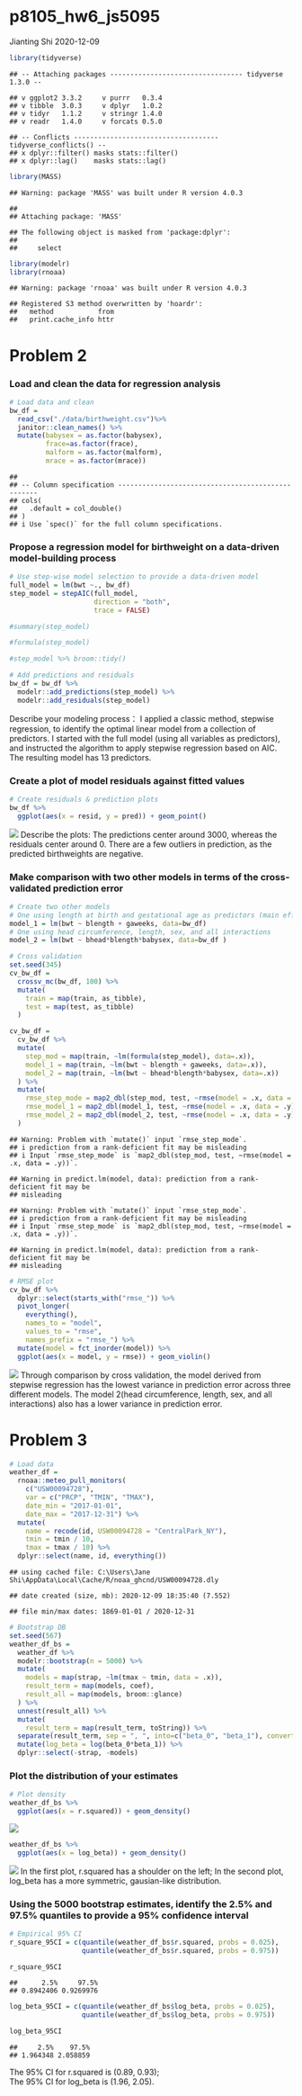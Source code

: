 p8105\_hw6\_js5095
================
Jianting Shi
2020-12-09

``` r
library(tidyverse)
```

    ## -- Attaching packages --------------------------------- tidyverse 1.3.0 --

    ## v ggplot2 3.3.2     v purrr   0.3.4
    ## v tibble  3.0.3     v dplyr   1.0.2
    ## v tidyr   1.1.2     v stringr 1.4.0
    ## v readr   1.4.0     v forcats 0.5.0

    ## -- Conflicts ------------------------------------ tidyverse_conflicts() --
    ## x dplyr::filter() masks stats::filter()
    ## x dplyr::lag()    masks stats::lag()

``` r
library(MASS)
```

    ## Warning: package 'MASS' was built under R version 4.0.3

    ## 
    ## Attaching package: 'MASS'

    ## The following object is masked from 'package:dplyr':
    ## 
    ##     select

``` r
library(modelr)
library(rnoaa)
```

    ## Warning: package 'rnoaa' was built under R version 4.0.3

    ## Registered S3 method overwritten by 'hoardr':
    ##   method           from
    ##   print.cache_info httr

# Problem 2

### Load and clean the data for regression analysis

``` r
# Load data and clean
bw_df = 
  read_csv("./data/birthweight.csv")%>%
  janitor::clean_names() %>% 
  mutate(babysex = as.factor(babysex),
         frace=as.factor(frace),
         malform = as.factor(malform),
         mrace = as.factor(mrace))
```

    ## 
    ## -- Column specification --------------------------------------------------
    ## cols(
    ##   .default = col_double()
    ## )
    ## i Use `spec()` for the full column specifications.

### Propose a regression model for birthweight on a data-driven model-building process

``` r
# Use step-wise model selection to provide a data-driven model
full_model = lm(bwt ~., bw_df)
step_model = stepAIC(full_model,
                     direction = "both",
                     trace = FALSE)

#summary(step_model)

#formula(step_model)

#step_model %>% broom::tidy()

# Add predictions and residuals
bw_df = bw_df %>%
  modelr::add_predictions(step_model) %>% 
  modelr::add_residuals(step_model)
```

Describe your modeling process： I applied a classic method, stepwise
regression, to identify the optimal linear model from a collection of
predictors. I started with the full model (using all variables as
predictors), and instructed the algorithm to apply stepwise regression
based on AIC. The resulting model has 13 predictors.

### Create a plot of model residuals against fitted values

``` r
# Create residuals & prediction plots
bw_df %>%
  ggplot(aes(x = resid, y = pred)) + geom_point()
```

![](p8105_hw6_js5095_files/figure-gfm/unnamed-chunk-4-1.png)<!-- -->
Describe the plots: The predictions center around 3000, whereas the
residuals center around 0. There are a few outliers in prediction, as
the predicted birthweights are negative.

### Make comparison with two other models in terms of the cross-validated prediction error

``` r
# Create two other models
# One using length at birth and gestational age as predictors (main effects only)
model_1 = lm(bwt ~ blength + gaweeks, data=bw_df)
# One using head circumference, length, sex, and all interactions
model_2 = lm(bwt ~ bhead*blength*babysex, data=bw_df )

# Cross validation
set.seed(345)
cv_bw_df = 
  crossv_mc(bw_df, 100) %>%
  mutate(
    train = map(train, as_tibble),
    test = map(test, as_tibble)
  )

cv_bw_df = 
  cv_bw_df %>%
  mutate(
    step_mod = map(train, ~lm(formula(step_model), data=.x)),
    model_1 = map(train, ~lm(bwt ~ blength + gaweeks, data=.x)),
    model_2 = map(train, ~lm(bwt ~ bhead*blength*babysex, data=.x))
  ) %>%
  mutate(
    rmse_step_mode = map2_dbl(step_mod, test, ~rmse(model = .x, data = .y)),
    rmse_model_1 = map2_dbl(model_1, test, ~rmse(model = .x, data = .y)),
    rmse_model_2 = map2_dbl(model_2, test, ~rmse(model = .x, data = .y)),
  )
```

    ## Warning: Problem with `mutate()` input `rmse_step_mode`.
    ## i prediction from a rank-deficient fit may be misleading
    ## i Input `rmse_step_mode` is `map2_dbl(step_mod, test, ~rmse(model = .x, data = .y))`.

    ## Warning in predict.lm(model, data): prediction from a rank-deficient fit may be
    ## misleading

    ## Warning: Problem with `mutate()` input `rmse_step_mode`.
    ## i prediction from a rank-deficient fit may be misleading
    ## i Input `rmse_step_mode` is `map2_dbl(step_mod, test, ~rmse(model = .x, data = .y))`.

    ## Warning in predict.lm(model, data): prediction from a rank-deficient fit may be
    ## misleading

``` r
# RMSE plot 
cv_bw_df %>% 
  dplyr::select(starts_with("rmse_")) %>% 
  pivot_longer(
    everything(),
    names_to = "model", 
    values_to = "rmse",
    names_prefix = "rmse_") %>% 
  mutate(model = fct_inorder(model)) %>% 
  ggplot(aes(x = model, y = rmse)) + geom_violin()
```

![](p8105_hw6_js5095_files/figure-gfm/unnamed-chunk-5-1.png)<!-- -->
Through comparison by cross validation, the model derived from stepwise
regression has the lowest variance in prediction error across three
different models. The model 2(head circumference, length, sex, and all
interactions) also has a lower variance in prediction error.

# Problem 3

``` r
# Load data
weather_df = 
  rnoaa::meteo_pull_monitors(
    c("USW00094728"),
    var = c("PRCP", "TMIN", "TMAX"), 
    date_min = "2017-01-01",
    date_max = "2017-12-31") %>%
  mutate(
    name = recode(id, USW00094728 = "CentralPark_NY"),
    tmin = tmin / 10,
    tmax = tmax / 10) %>%
  dplyr::select(name, id, everything())
```

    ## using cached file: C:\Users\Jane Shi\AppData\Local\Cache/R/noaa_ghcnd/USW00094728.dly

    ## date created (size, mb): 2020-12-09 18:35:40 (7.552)

    ## file min/max dates: 1869-01-01 / 2020-12-31

``` r
# Bootstrap DB
set.seed(567)
weather_df_bs = 
  weather_df %>%
  modelr::bootstrap(n = 5000) %>%
  mutate(
    models = map(strap, ~lm(tmax ~ tmin, data = .x)),
    result_term = map(models, coef),
    result_all = map(models, broom::glance)
  ) %>%
  unnest(result_all) %>%
  mutate(
    result_term = map(result_term, toString)) %>%
  separate(result_term, sep = ", ", into=c("beta_0", "beta_1"), convert = T) %>%
  mutate(log_beta = log(beta_0*beta_1)) %>%
  dplyr::select(-strap, -models)
```

### Plot the distribution of your estimates

``` r
# Plot density
weather_df_bs %>%
  ggplot(aes(x = r.squared)) + geom_density()
```

![](p8105_hw6_js5095_files/figure-gfm/unnamed-chunk-8-1.png)<!-- -->

``` r
weather_df_bs %>%
  ggplot(aes(x = log_beta)) + geom_density()
```

![](p8105_hw6_js5095_files/figure-gfm/unnamed-chunk-8-2.png)<!-- --> In
the first plot, r.squared has a shoulder on the left; In the second
plot, log\_beta has a more symmetric, gausian-like distribution.

### Using the 5000 bootstrap estimates, identify the 2.5% and 97.5% quantiles to provide a 95% confidence interval

``` r
# Empirical 95% CI
r_square_95CI = c(quantile(weather_df_bs$r.squared, probs = 0.025),
                  quantile(weather_df_bs$r.squared, probs = 0.975))

r_square_95CI
```

    ##      2.5%     97.5% 
    ## 0.8942406 0.9269976

``` r
log_beta_95CI = c(quantile(weather_df_bs$log_beta, probs = 0.025),
                  quantile(weather_df_bs$log_beta, probs = 0.975))

log_beta_95CI
```

    ##     2.5%    97.5% 
    ## 1.964348 2.058859

The 95% CI for r.squared is (0.89, 0.93);  
The 95% CI for log\_beta is (1.96, 2.05).
